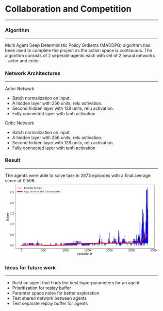 # Collaboration and Competition
***************************
### Algorithm
***************************
Multi Agent Deep Deterministic Policy Grdients (MADDPG) algorithm has been used to complete the project as the action space is continuous. The algorithm consists of 2 seperate agents each with set of 2 neural networks - actor and critic.

### Network Architectures
***************************
Actor Network
* Batch normalization on input.
* A hidden layer with 256 units, relu activation.
* Second hidden layer with 128 units, relu activation.
* Fully connected layer with tanh activation.

Critic Network
* Batch normalization on input.
* A hidden layer with 256 units, relu activation.
* Second hidden layer with 128 units, relu activation.
* Fully connected layer with tanh activation.


### Result
***************************
The agents were able to solve task in 2873 episodes with a final average score of 0.506. 
![alt](https://github.com/hmingkwan/Projects/blob/master/tennis/images/result.png)

### Ideas for future work
***************************
* Build an agent that finds the best hyperparameters for an agent
* Prioritization for replay buffer
* Paramter space noise for better exploration
* Test shared network between agents
* Test separate replay buffer for agents
